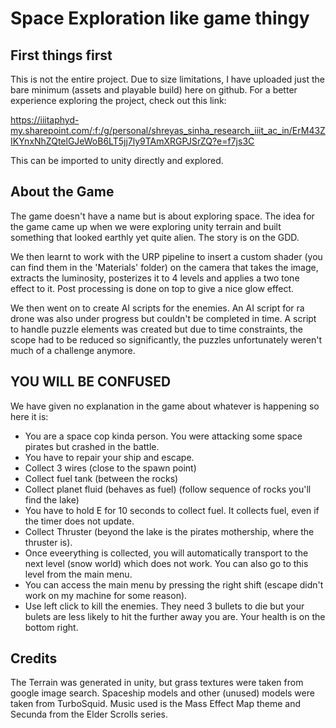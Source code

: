 # Space Exploration like game thingy

## First things first

This is not the entire project. Due to size limitations, I have uploaded just the bare minimum (assets and playable build) here on github. For a better experience exploring the project, check out this link:

https://iiitaphyd-my.sharepoint.com/:f:/g/personal/shreyas_sinha_research_iiit_ac_in/ErM43ZIKYnxNhZQtelGJeWoB6LT5jj7ly9TAmXRGPJSrZQ?e=f7js3C

This can be imported to unity directly and explored.

## About the Game
The game doesn't have a name but is about exploring space. The idea for the game came up when we were exploring unity terrain and built something that looked earthly yet quite alien. The story is on the GDD.

We then learnt to work with the URP pipeline to insert a custom shader (you can find them in the 'Materials' folder) on the camera that takes the image, extracts the luminosity, posterizes it to 4 levels and applies a two tone effect to it. Post processing is done on top to give a nice glow effect.

We then went on to create AI scripts for the enemies. An AI script for ra drone was also under progress but couldn't be completed in time. A script to handle puzzle elements was created but due to time constraints, the scope had to be reduced so significantly, the puzzles unfortunately weren't much of a challenge anymore.

## YOU WILL BE CONFUSED

We have given no explanation in the game about whatever is happening so here it is:

- You are a space cop kinda person. You were attacking some space pirates but crashed in the battle.
- You have to repair your ship and escape.
- Collect 3 wires (close to the spawn point)
- Collect fuel tank (between the rocks)
- Collect planet fluid (behaves as fuel) (follow sequence of rocks you'll find the lake)
- You have to hold E for 10 seconds to collect fuel. It collects fuel, even if the timer does not update.
- Collect Thruster (beyond the lake is the pirates mothership, where the thruster is).
- Once eveerything is collected, you will automatically transport to the next level (snow world) which does not work. You can also go to this level from the main menu.
- You can access the main menu by pressing the right shift (escape didn't work on my machine for some reason).
- Use left click to kill the enemies. They need 3 bullets to die but your bulets are less likely to hit the further away you are. Your health is on the bottom right.

## Credits
The Terrain was generated in unity, but grass textures were taken from google image search. Spaceship models and other (unused) models were taken from TurboSquid. Music used is the Mass Effect Map theme and Secunda from the Elder Scrolls series.